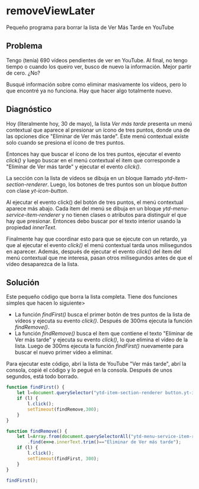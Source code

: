 # removeViewLater
Pequeño programa para borrar la lista de Ver Más Tarde en YouTube

## Problema

Tengo (tenía) 690 vídeos pendientes de ver en YouTube. Al final, no tengo tiempo o cuando los queiro ver, busco de nuevo la información. Mejor partir de cero. ¿No?

Busqué información sobre como eliminar masivamente los vídeos, pero lo que encontré ya no funciona. Hay que hacer algo totalmente nuevo.

## Diagnóstico

Hoy (literalmente hoy, 30 de mayo), la lista *Ver más tarde* presenta un menú contextual que aparece al presionar un ícono de tres puntos, donde una de las opciones dice "Eliminar de Ver más tarde". Este menú contextual existe solo cuando se presiona el ícono de tres puntos.

Entonces hay que buscar el ícono de los tres puntos, ejecutar el evento *click()* y luego buscar en el menú contextual el item que corresponde a "Eliminar de Ver más tarde" y ejecutar el evento *click()*.

La sección con la lista de vídeos se dibuja en un bloque llamado *ytd-item-section-renderer*. Luego, los botones de tres puntos son un bloque *button* con clase *yt-icon-button*.

Al ejecutar el evento click() del botón de tres puntos, el menú contextual aparece más abajo. Cada ítem del menú se dibuja en un bloque *ytd-menu-service-item-renderer* y no tienen clases o atributos para distinguir el que hay que presionar. Entonces debo buscar por el texto interior usando la propiedad *innerText*.

Finalmente hay que coordinar esto para que se ejecute con un retardo, ya que al ejecutar el evento *click()* el menú contextual tarda unos milisegundos en aparecer. Además, después de ejecutar el evento *click()* del ítem del menú contextual que me interesa, pasan otros milisegundos antes de que el vídeo desaparezca de la lista.

## Solución

Este pequeño código que borra la lista completa. Tiene dos funciones simples que hacen lo siguiente>
* La función *findFirst()* busca el primer botón de tres puntos de la lista de vídeos y ejecuta su evento *click()*. Después de 300ms ejecuta la función *findRemove()*. 
* La función *findRemove()* busca el ítem que contiene el texto "Eliminar de Ver más tarde" y ejecuta su evento *click()*, lo que elimina el vídeo de la lista. Luego de 300ms ejecuta la función *findFirst()* nuevamente para buscar el nuevo primer vídeo a eliminar.

Para ejecutar este código, abrí la lista de YouTube "Ver más tarde", abrí la consola, copié el código y lo pegué en la consola. Después de unos segundos, está todo borrado.

````javascript
function findFirst() {
	let l=document.querySelector("ytd-item-section-renderer button.yt-icon-button");
	if (l) {
		l.click();
		setTimeout(findRemove,300);
	}
}

function findRemove() {
	let l=Array.from(document.querySelectorAll("ytd-menu-service-item-renderer"))
		.find(e=>e.innerText.trim()=="Eliminar de Ver más tarde");
	if (l) {
		l.click();
		setTimeout(findFirst, 300);
	}
}

findFirst();
````
